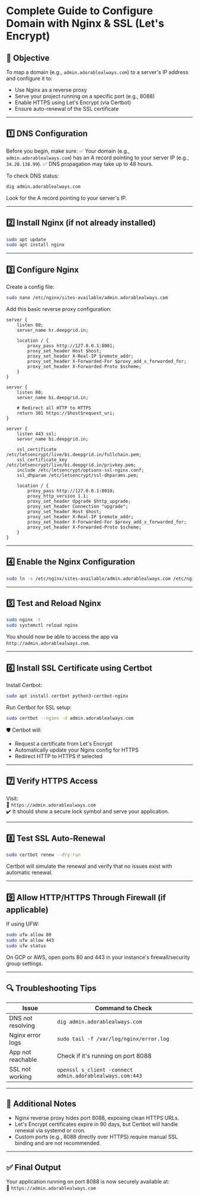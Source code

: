 # Complete Guide to Configure Domain with Nginx & SSL (Let's Encrypt)

## 🎯 Objective
To map a domain (e.g., `admin.adorablealways.com`) to a server's IP address and configure it to:
- Use Nginx as a reverse proxy
- Serve your project running on a specific port (e.g., 8088)
- Enable HTTPS using Let's Encrypt (via Certbot)
- Ensure auto-renewal of the SSL certificate

---

## 1️⃣ DNS Configuration
Before you begin, make sure:
✅ Your domain (e.g., `admin.adorablealways.com`) has an A record pointing to your server IP (e.g., `34.28.138.99`).
✅ DNS propagation may take up to 48 hours.

To check DNS status:
```bash
dig admin.adorablealways.com
```
Look for the A record pointing to your server's IP.

---

## 2️⃣ Install Nginx (if not already installed)
```bash
sudo apt update
sudo apt install nginx
```

---

## 3️⃣ Configure Nginx
Create a config file:
```bash
sudo nano /etc/nginx/sites-available/admin.adorablealways.com
```

Add this basic reverse proxy configuration:
```nginx
server {
    listen 80;
    server_name hr.deepgrid.in;

    location / {
        proxy_pass http://127.0.0.1:8001;
        proxy_set_header Host $host;
        proxy_set_header X-Real-IP $remote_addr;
        proxy_set_header X-Forwarded-For $proxy_add_x_forwarded_for;
        proxy_set_header X-Forwarded-Proto $scheme;
    }
}
```

```nginx
server {
    listen 80;
    server_name bi.deepgrid.in;

    # Redirect all HTTP to HTTPS
    return 301 https://$host$request_uri;
}

server {
    listen 443 ssl;
    server_name bi.deepgrid.in;

    ssl_certificate /etc/letsencrypt/live/bi.deepgrid.in/fullchain.pem;
    ssl_certificate_key /etc/letsencrypt/live/bi.deepgrid.in/privkey.pem;
    include /etc/letsencrypt/options-ssl-nginx.conf;
    ssl_dhparam /etc/letsencrypt/ssl-dhparams.pem;

    location / {
        proxy_pass http://127.0.0.1:8010;
        proxy_http_version 1.1;
        proxy_set_header Upgrade $http_upgrade;
        proxy_set_header Connection "upgrade";
        proxy_set_header Host $host;
        proxy_set_header X-Real-IP $remote_addr;
        proxy_set_header X-Forwarded-For $proxy_add_x_forwarded_for;
        proxy_set_header X-Forwarded-Proto $scheme;
    }
}
```

---

## 4️⃣ Enable the Nginx Configuration
```bash
sudo ln -s /etc/nginx/sites-available/admin.adorablealways.com /etc/nginx/sites-enabled/
```

---

## 5️⃣ Test and Reload Nginx
```bash
sudo nginx -t
sudo systemctl reload nginx
```

You should now be able to access the app via `http://admin.adorablealways.com`.

---

## 6️⃣ Install SSL Certificate using Certbot
Install Certbot:
```bash
sudo apt install certbot python3-certbot-nginx
```

Run Certbot for SSL setup:
```bash
sudo certbot --nginx -d admin.adorablealways.com
```

🛡 Certbot will:
- Request a certificate from Let's Encrypt
- Automatically update your Nginx config for HTTPS
- Redirect HTTP to HTTPS if selected

---

## 7️⃣ Verify HTTPS Access
Visit:  
🔗 `https://admin.adorablealways.com`  
✔️ It should show a secure lock symbol and serve your application.

---

## 8️⃣ Test SSL Auto-Renewal
```bash
sudo certbot renew --dry-run
```
Certbot will simulate the renewal and verify that no issues exist with automatic renewal.

---

## 9️⃣ Allow HTTP/HTTPS Through Firewall (if applicable)
If using UFW:
```bash
sudo ufw allow 80
sudo ufw allow 443
sudo ufw status
```

On GCP or AWS, open ports 80 and 443 in your instance's firewall/security group settings.

---

## 🔍 Troubleshooting Tips

| Issue | Command to Check |
|-------|------------------|
| DNS not resolving | `dig admin.adorablealways.com` |
| Nginx error logs | `sudo tail -f /var/log/nginx/error.log` |
| App not reachable | Check if it's running on port 8088 |
| SSL not working | `openssl s_client -connect admin.adorablealways.com:443` |

---

## 🧠 Additional Notes
- Nginx reverse proxy hides port 8088, exposing clean HTTPS URLs.
- Let's Encrypt certificates expire in 90 days, but Certbot will handle renewal via systemd or cron.
- Custom ports (e.g., 8088 directly over HTTPS) require manual SSL binding and are not recommended.

---

## ✅ Final Output
Your application running on port 8088 is now securely available at:  
🔐 `https://admin.adorablealways.com`
```